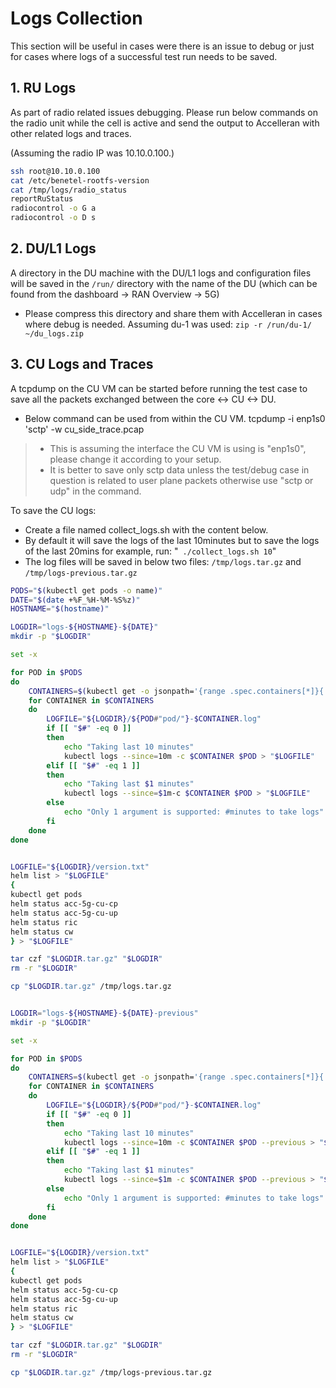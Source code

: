 # Logs Collection

This section will be useful in cases were there is an issue to debug or just for cases where logs of a successful test run needs to be saved.

## 1. RU Logs

As part of radio related issues debugging. Please run below commands on the radio unit while the cell is active and send the output to Accelleran with other related logs and traces.

(Assuming the radio IP was 10.10.0.100.)
```bash
ssh root@10.10.0.100
cat /etc/benetel-rootfs-version
cat /tmp/logs/radio_status
reportRuStatus
radiocontrol -o G a
radiocontrol -o D s
```

## 2. DU/L1 Logs

A directory in the DU machine with the DU/L1 logs and configuration files will be saved in the ```/run/``` directory with the name of the DU (which can be found from the dashboard -> RAN Overview -> 5G)

- Please compress this directory and share them with Accelleran in cases where debug is needed. Assuming du-1 was used: ```zip -r /run/du-1/ ~/du_logs.zip```


## 3. CU Logs and Traces

A tcpdump on the CU VM can be started before running the test case to save all the packets exchanged between the core <-> CU <-> DU.

- Below command can be used from within the CU VM.
tcpdump -i enp1s0 'sctp' -w cu_side_trace.pcap

> - This is assuming the interface the CU VM is using is "enp1s0", please change it according to your setup.
> - It is better to save only sctp data unless the test/debug case in question is related to user plane packets otherwise use "sctp or udp" in the command.

To save the CU logs:

- Create a file named collect_logs.sh with the content below.
- By default it will save the logs of the last 10minutes but to save the logs of the last 20mins for example, run: "``` ./collect_logs.sh 10```"
- The log files will be saved in below two files: ```/tmp/logs.tar.gz``` and ```/tmp/logs-previous.tar.gz```

```bash
PODS="$(kubectl get pods -o name)"
DATE="$(date +%F_%H-%M-%S%z)"
HOSTNAME="$(hostname)"

LOGDIR="logs-${HOSTNAME}-${DATE}"
mkdir -p "$LOGDIR"

set -x

for POD in $PODS
do
    CONTAINERS=$(kubectl get -o jsonpath='{range .spec.containers[*]}{.name}{"\n"}{end}{range .spec.initContainers[*]}{.name}{"\n"}{end}' $POD)
    for CONTAINER in $CONTAINERS
    do
        LOGFILE="${LOGDIR}/${POD#"pod/"}-$CONTAINER.log"
        if [[ "$#" -eq 0 ]]
        then
            echo "Taking last 10 minutes"
            kubectl logs --since=10m -c $CONTAINER $POD > "$LOGFILE"
        elif [[ "$#" -eq 1 ]]
        then
            echo "Taking last $1 minutes"
            kubectl logs --since=$1m-c $CONTAINER $POD > "$LOGFILE"
        else
            echo "Only 1 argument is supported: #minutes to take logs"
        fi
    done
done


LOGFILE="${LOGDIR}/version.txt"
helm list > "$LOGFILE"
{
kubectl get pods
helm status acc-5g-cu-cp
helm status acc-5g-cu-up
helm status ric
helm status cw
} > "$LOGFILE"

tar czf "$LOGDIR.tar.gz" "$LOGDIR"
rm -r "$LOGDIR"

cp "$LOGDIR.tar.gz" /tmp/logs.tar.gz


LOGDIR="logs-${HOSTNAME}-${DATE}-previous"
mkdir -p "$LOGDIR"

set -x

for POD in $PODS
do
    CONTAINERS=$(kubectl get -o jsonpath='{range .spec.containers[*]}{.name}{"\n"}{end}{range .spec.initContainers[*]}{.name}{"\n"}{end}' $POD)
    for CONTAINER in $CONTAINERS
    do
        LOGFILE="${LOGDIR}/${POD#"pod/"}-$CONTAINER.log"
        if [[ "$#" -eq 0 ]]
        then
            echo "Taking last 10 minutes"
            kubectl logs --since=10m -c $CONTAINER $POD --previous > "$LOGFILE"
        elif [[ "$#" -eq 1 ]]
        then
            echo "Taking last $1 minutes"
            kubectl logs --since=$1m -c $CONTAINER $POD --previous > "$LOGFILE"
        else
            echo "Only 1 argument is supported: #minutes to take logs"
        fi
    done
done


LOGFILE="${LOGDIR}/version.txt"
helm list > "$LOGFILE"
{
kubectl get pods
helm status acc-5g-cu-cp
helm status acc-5g-cu-up
helm status ric
helm status cw
} > "$LOGFILE"

tar czf "$LOGDIR.tar.gz" "$LOGDIR"
rm -r "$LOGDIR"

cp "$LOGDIR.tar.gz" /tmp/logs-previous.tar.gz
```
